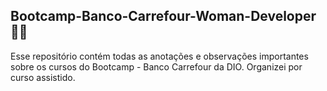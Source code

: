 ## Bootcamp-Banco-Carrefour-Woman-Developer 🦸‍♀
Esse repositório contém todas as anotações e observações importantes sobre os cursos do Bootcamp - Banco Carrefour da DIO.
Organizei por curso assistido.

